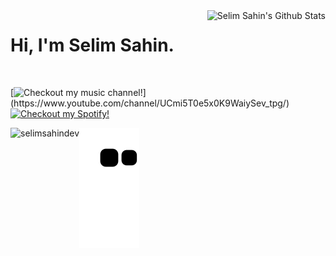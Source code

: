 
<img align="right" src="https://github-readme-stats.vercel.app/api?username=selimsahindev&show_icons=true&locale=en" alt="Selim Sahin's Github Stats" />

# Hi, I'm Selim Sahin.

<br />

<!--[![](https://img.shields.io/badge/linkedin-%230077B5.svg?&style=for-the-badge&logo=linkedin&logoColor=white)](https://www.linkedin.com/in/selim-sahin/)-->

<!--[![Nothing interesting here](https://img.shields.io/badge/instagram-%23E4405F.svg?&style=for-the-badge&logo=instagram&logoColor=white)](https://instagram.com/_selimsahin)-->
[![Checkout my music channel!](https://img.shields.io/badge/youtube-%23D92929.svg?&style=for-the-badge&logo=youtube&logoColor=white")](https://www.youtube.com/channel/UCmi5T0e5x0K9WaiySev_tpg/)
[![Checkout my Spotify!](https://img.shields.io/badge/spotify-%2305B055.svg?&style=for-the-badge&logo=spotify&logoColor=white)](https://open.spotify.com/artist/1tG7qanMNGFhLdSHX6gNwo?si=JXNM6TH1SXSTGLoXSpXIvw/)

<p><img align="left" src="https://komarev.com/ghpvc/?username=selimsahindev&label=Profile%20views&color=0e75b6&style=flat" alt="selimsahindev" /></p>

![snake svg](https://github.com/selimsahindev/selimsahindev/blob/output/github-contribution-grid-snake.svg)
